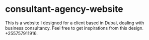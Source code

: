 # consultant-agency-website
This is a website I designed for a client based in Dubai, dealing with business consultancy. Feel free to get inspirations from this design. +255757911916.

